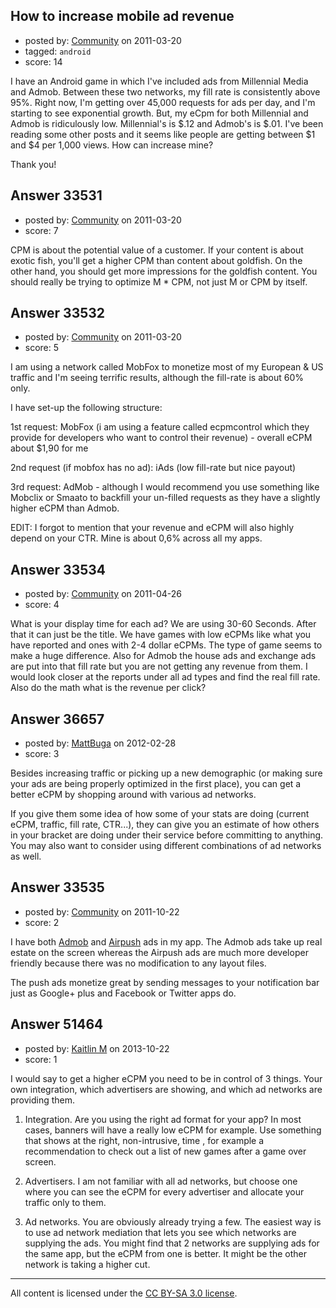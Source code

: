 ## How to increase mobile ad revenue

- posted by: [Community](https://stackexchange.com/users/-1/-1-community) on 2011-03-20
- tagged: `android`
- score: 14

I have an Android game in which I've included ads from Millennial Media and Admob. Between these two networks, my fill rate is consistently above 95%. Right now, I'm getting over 45,000 requests for ads per day, and I'm starting to see exponential growth. But, my eCpm for both Millennial and Admob is ridiculously low. Millennial's is $.12 and Admob's is $.01. I've been reading some other posts and it seems like people are getting between $1 and $4 per 1,000 views. How can increase mine? 

Thank you!


## Answer 33531

- posted by: [Community](https://stackexchange.com/users/-1/-1-community) on 2011-03-20
- score: 7

CPM is about the potential value of a customer.  If your content is about exotic fish, you'll get a higher CPM than content about goldfish.  On the other hand, you should get more impressions for the goldfish content.  You should really be trying to optimize M * CPM, not just M or CPM by itself.


## Answer 33532

- posted by: [Community](https://stackexchange.com/users/-1/-1-community) on 2011-03-20
- score: 5

I am using a network called MobFox to monetize most of my European & US traffic and I'm seeing terrific results, although the fill-rate is about 60% only.

I have set-up the following structure:

1st request: MobFox (i am using a feature called ecpmcontrol which they provide for developers who want to control their revenue) - overall eCPM about $1,90 for me

2nd request (if mobfox has no ad): iAds (low fill-rate but nice payout)

3rd request: AdMob - although I would recommend you use something like Mobclix or Smaato to backfill your un-filled requests as they have a slightly higher eCPM than Admob.

EDIT: I forgot to mention that your revenue and eCPM will also highly depend on your CTR. Mine is about 0,6% across all my apps.


## Answer 33534

- posted by: [Community](https://stackexchange.com/users/-1/-1-community) on 2011-04-26
- score: 4

What is your display time for each ad? We are using 30-60 Seconds. After that it can just be the title. We have games with low eCPMs like what you have reported and ones with 2-4 dollar eCPMs. The type of game seems to make a huge difference. Also for Admob the house ads and exchange ads are put into that fill rate but you are not getting any revenue from them. I would look closer at the reports under all ad types and find the real fill rate. Also do the math what is the revenue per click?


## Answer 36657

- posted by: [MattBuga](https://stackexchange.com/users/-1/16661-mattbuga) on 2012-02-28
- score: 3

Besides increasing traffic or picking up a new demographic (or making sure your ads are being properly optimized in the first place), you can get a better eCPM by shopping around with various ad networks.

If you give them some idea of how some of your stats are doing (current eCPM, traffic, fill rate, CTR...), they can give you an estimate of how others in your bracket are doing under their service before committing to anything. You may also want to consider using different combinations of ad networks as well.


## Answer 33535

- posted by: [Community](https://stackexchange.com/users/-1/-1-community) on 2011-10-22
- score: 2

<p>I have both <a href="http://www.admob.com/" rel="nofollow">Admob</a> and <a href="http://www.airpush.com/" rel="nofollow">Airpush</a> ads in my app. The Admob ads take up real estate on the screen whereas the Airpush ads are much more developer friendly because there was no modification to any layout files.</p>

<p>The push ads monetize great by sending messages to your notification bar just as Google+ plus and Facebook or Twitter apps do.</p>



## Answer 51464

- posted by: [Kaitlin M](https://stackexchange.com/users/-1/28368-kaitlin-m) on 2013-10-22
- score: 1

<p>I would say to get a higher eCPM you need to be in control of 3 things. Your own integration, which advertisers are showing, and which ad networks are providing them. </p>

<ol>
<li><p>Integration. Are you using the right ad format for your app? In most cases, banners will have a really low eCPM for example. Use something that shows at the right, non-intrusive, time , for example a recommendation to check out a list of new games after a game over screen.</p></li>
<li><p>Advertisers. I am not familiar with all ad networks, but choose one where you can see the eCPM for every advertiser and allocate your traffic only to them.</p></li>
<li><p>Ad networks. You are obviously already trying a few. The easiest way is to use ad network mediation that lets you see which networks are supplying the ads. You might find that 2 networks are supplying ads for the same app, but the eCPM from one is better. It might be the other network is taking a higher cut.</p></li>
</ol>




---

All content is licensed under the [CC BY-SA 3.0 license](https://creativecommons.org/licenses/by-sa/3.0/).
